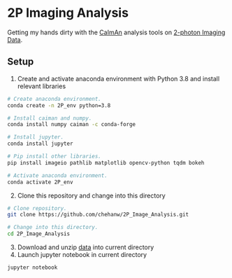# 2P Imaging Analysis
Getting my hands dirty with the [CaImAn](https://github.com/flatironinstitute/CaImAn.git) analysis tools on [2-photon Imaging Data](https://data.mendeley.com/datasets/hjgtsmyyv5/1).
## Setup
1. Create and activate anaconda environment with Python 3.8 and install relevant libraries
```bash
# Create anaconda environment.
conda create -n 2P_env python=3.8

# Install caiman and numpy.
conda install numpy caiman -c conda-forge

# Install jupyter.
conda install jupyter

# Pip install other libraries.
pip install imageio pathlib matplotlib opencv-python tqdm bokeh

# Activate anaconda environment.
conda activate 2P_env
```
2. Clone this repository and change into this directory
```bash
# Clone repository.
git clone https://github.com/chehanw/2P_Image_Analysis.git

# Change into this directory.
cd 2P_Image_Analysis
```
3. Download and unzip [data](https://drive.google.com/drive/folders/11pRPXsG19kan0z6SzhJLTqIsN51xZKfg?usp=sharing) into current directory
4. Launch jupyter notebook in current directory
```bash
jupyter notebook
```
